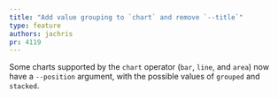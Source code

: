 ```yaml
---
title: "Add value grouping to `chart` and remove `--title`"
type: feature
authors: jachris
pr: 4119
---
```


Some charts supported by the `chart` operator (`bar`, `line`, and `area`)
now have a `--position` argument, with the possible values of
`grouped` and `stacked`.
